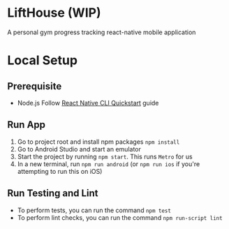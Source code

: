 # LiftHouse (WIP)
A personal gym progress tracking react-native mobile application

# Local Setup
## Prerequisite
* Node.js
Follow [React Native CLI Quickstart](https://reactnative.dev/docs/environment-setup) guide

## Run App
1. Go to project root and install npm packages `npm install`
2. Go to Android Studio and start an emulator 
3. Start the project by running `npm start`. This runs `Metro` for us
4. In a new terminal, run `npm run android` (or `npm run ios` if you're attempting to run this on iOS)

## Run Testing and Lint
* To perform tests, you can run the command `npm test`
* To perform lint checks, you can run the command `npm run-script lint`
